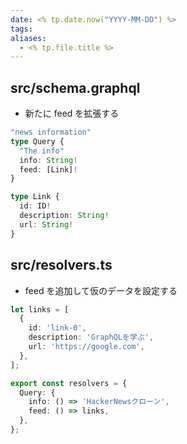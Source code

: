 ```yaml
---
date: <% tp.date.now("YYYY-MM-DD") %>
tags: 
aliases:
  - <% tp.file.title %>
---
```


## src/schema.graphql

- 新たに feed を拡張する

```ts
"news information"
type Query {
  "The info"
  info: String!
  feed: [Link]!
}

type Link {
  id: ID!
  description: String!
  url: String!
}
```

## src/resolvers.ts

- feed を追加して仮のデータを設定する

```ts
let links = [
  {
    id: 'link-0',
    description: 'GraphQLを学ぶ',
    url: 'https://google.com',
  },
];

export const resolvers = {
  Query: {
    info: () => 'HackerNewsクローン',
    feed: () => links,
  },
};
```